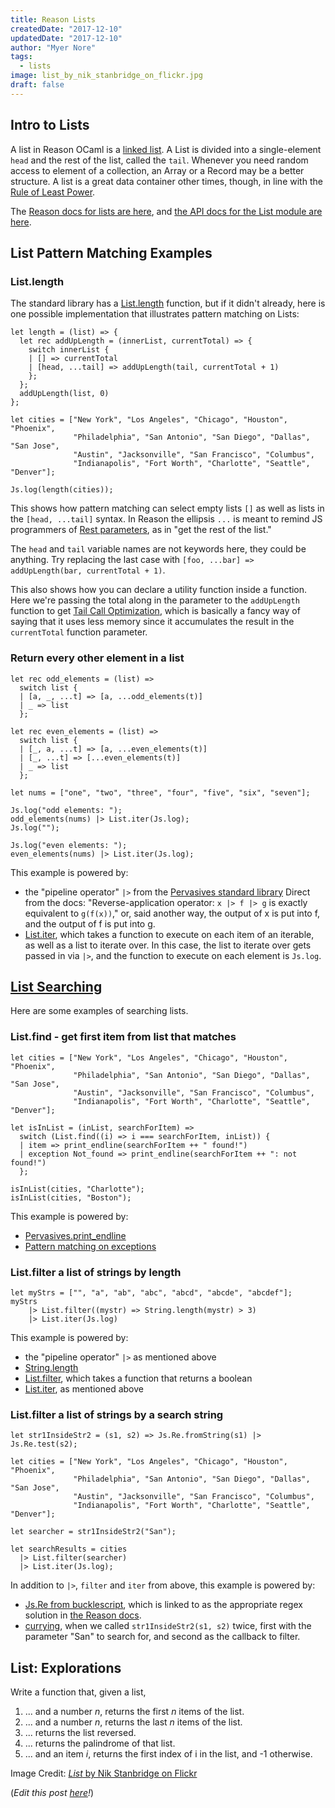 ```yaml
---
title: Reason Lists
createdDate: "2017-12-10"
updatedDate: "2017-12-10"
author: "Myer Nore"
tags:
  - lists
image: list_by_nik_stanbridge_on_flickr.jpg
draft: false
---
```


## Intro to Lists

A list in Reason OCaml is a [linked list](https://en.wikipedia.org/wiki/Linked_list). 
A List is divided into a single-element `head` and the rest of the list, 
called the `tail`. Whenever you need random access to element of a collection, an 
Array or a Record may be a better structure. A list is a great data container other times,
though, in line with the [Rule of Least Power](https://en.wikipedia.org/wiki/Rule_of_least_power).

The [Reason docs for lists are here](https://reasonml.github.io/guide/language/list-and-array), and 
[the API docs for the List module are here](https://reasonml.github.io/api/List.html). 

## List Pattern Matching Examples

### List.length

The standard library has a [List.length](https://reasonml.github.io/api/List.html#VALlength) function, 
but if it didn't already, here is one possible implementation that illustrates pattern matching on Lists:

```reason
let length = (list) => {
  let rec addUpLength = (innerList, currentTotal) => {
    switch innerList {
    | [] => currentTotal
    | [head, ...tail] => addUpLength(tail, currentTotal + 1)
    };
  };
  addUpLength(list, 0)
};

let cities = ["New York", "Los Angeles", "Chicago", "Houston", "Phoenix", 
              "Philadelphia", "San Antonio", "San Diego", "Dallas", "San Jose", 
              "Austin", "Jacksonville", "San Francisco", "Columbus", 
              "Indianapolis", "Fort Worth", "Charlotte", "Seattle", "Denver"];

Js.log(length(cities));
```

This shows how pattern matching can select empty lists `[]` as well as lists
in the `[head, ...tail]` syntax. In Reason the ellipsis `...` is meant to remind JS programmers
of [Rest parameters](https://developer.mozilla.org/en-US/docs/Web/JavaScript/Reference/Functions/rest_parameters),
as in "get the rest of the list."

The `head` and `tail` variable names are not keywords here, they could be anything. 
Try replacing the last case with `[foo, ...bar] => addUpLength(bar, currentTotal + 1)`.

This also shows how you can declare a utility function inside a function. 
Here we're passing the total along in the parameter to the `addUpLength` function 
to get [Tail Call Optimization](https://en.wikipedia.org/wiki/Tail_call), which 
is basically a fancy way of saying that it uses less memory since it accumulates
the result in the `currentTotal` function parameter.

### Return every other element in a list

```reason
let rec odd_elements = (list) =>
  switch list {
  | [a, _, ...t] => [a, ...odd_elements(t)]
  | _ => list
  };

let rec even_elements = (list) =>
  switch list {
  | [_, a, ...t] => [a, ...even_elements(t)]
  | [_, ...t] => [...even_elements(t)] 
  | _ => list
  };

let nums = ["one", "two", "three", "four", "five", "six", "seven"];

Js.log("odd elements: ");
odd_elements(nums) |> List.iter(Js.log);
Js.log("");

Js.log("even elements: ");
even_elements(nums) |> List.iter(Js.log);
```

This example is powered by: 

-   the "pipeline operator" `|>` from the [Pervasives standard library](https://reasonml.github.io/api/Pervasives.html#6_Compositionoperators) 
    Direct from the docs: "Reverse-application operator: `x |> f |> g` is exactly equivalent to `g(f(x))`," 
    or, said another way, the output of x is put into f, and the output of f is put into g.
-   [List.iter](https://reasonml.github.io/api/List.html#VALiter), which takes a 
    function to execute on each item of an iterable, as well as a list to iterate over. 
    In this case, the list to iterate over gets passed in via `|>`, and the function to execute
    on each element is `Js.log`. 

## [List Searching](https://reasonml.github.io/api/List.html#6_Listsearching)

Here are some examples of searching lists. 

### List.find - get first item from list that matches

```reason
let cities = ["New York", "Los Angeles", "Chicago", "Houston", "Phoenix", 
              "Philadelphia", "San Antonio", "San Diego", "Dallas", "San Jose", 
              "Austin", "Jacksonville", "San Francisco", "Columbus", 
              "Indianapolis", "Fort Worth", "Charlotte", "Seattle", "Denver"];

let isInList = (inList, searchForItem) =>
  switch (List.find((i) => i === searchForItem, inList)) {
  | item => print_endline(searchForItem ++ " found!")
  | exception Not_found => print_endline(searchForItem ++ ": not found!")
  };

isInList(cities, "Charlotte");
isInList(cities, "Boston");
```

This example is powered by: 

-   [Pervasives.print_endline](https://reasonml.github.io/api/Pervasives.html#7_Outputfunctionsonstandardoutput)
-   [Pattern matching on exceptions](https://reasonml.github.io/guide/language/pattern-matching/#match-on-exceptions)

### List.filter a list of strings by length

```reason
let myStrs = ["", "a", "ab", "abc", "abcd", "abcde", "abcdef"];
myStrs 
	|> List.filter((mystr) => String.length(mystr) > 3) 
	|> List.iter(Js.log)
```

This example is powered by:

-   the "pipeline operator" `|>` as mentioned above
-   [String.length](https://reasonml.github.io/api/String.html#VALlength)
-   [List.filter](https://reasonml.github.io/api/List.html#VALfilter), which takes a function that returns a boolean 
-   [List.iter](https://reasonml.github.io/api/List.html#VALiter), as mentioned above

### List.filter a list of strings by a search string

```reason
let str1InsideStr2 = (s1, s2) => Js.Re.fromString(s1) |> Js.Re.test(s2);

let cities = ["New York", "Los Angeles", "Chicago", "Houston", "Phoenix", 
              "Philadelphia", "San Antonio", "San Diego", "Dallas", "San Jose", 
              "Austin", "Jacksonville", "San Francisco", "Columbus", 
              "Indianapolis", "Fort Worth", "Charlotte", "Seattle", "Denver"];
              
let searcher = str1InsideStr2("San");

let searchResults = cities
  |> List.filter(searcher)
  |> List.iter(Js.log);
```

In addition to `|>`, `filter` and `iter` from above, this example is powered by: 

-   [Js.Re from bucklescript](https://bucklescript.github.io/bucklescript/api/Js.Re.html),
    which is linked to as the appropriate regex solution in [the Reason docs](https://reasonml.github.io/guide/language/string-and-char).
-   [currying](https://reasonml.github.io/guide/language/function#currying), when we called
    `str1InsideStr2(s1, s2)` twice, first with the parameter "San" to search for, and second as the callback
    to filter. 

## List: Explorations

Write a function that, given a list, 

1. ... and a number _n_, returns the first _n_ items of the list.  
2. ... and a number _n_, returns the last _n_ items of the list.  
3. ... returns the list reversed.  
4. ... returns the palindrome of that list.   
5. ... and an item _i_, returns the first index of i in the list, and -1 otherwise.  

Image Credit: [_List_ by Nik Stanbridge on Flickr](https://www.flickr.com/photos/eatmorechips/4409864210/in/photolist-RTupz-89gRpz-bmUhXz-4DRFUr-3dVPg-5abzWy-6rHgR1-89gQNP-6xCxfo-89gN2F-7Ujixw-89gU5r-89k4Ky-dSzDtN-7WBfAg-89gNJV-3mB89t-B5fMhw-cG8Pxm-9VG1S8-8b97w-63QX9B-rkYzrp-y5Vct-kLouK-98D7Uc-98Gffq-VvDvrd-98D6uM-po287f-QAXg39-wDFdbC-xzSiSQ-8DqirA-VvDvXJ-wiFftw-MpjHo7-KZD1N5-L1DEi2-LXdKcv-pSFpw7-b2VdLz-98GdLS-89gTrt-89k2Ad-7HFGZy-72NR3g-6jeekC-6hm77B-5h5qPj/)

(_Edit this post 
[here](https://github.com/codekiln/gradus-reason/tree/master/data/steps/2017-12-10--reason-lists/index.md)!_)
